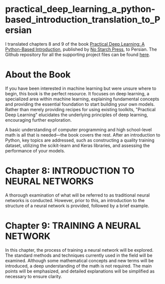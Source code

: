 # practical_deep_learning_a_python-based_introduction_translation_to_Persian
I translated chapters 8 and 9 of the book [Practical Deep Learning: A Python-Based Introduction]([https://www.amazon.com/Deep-Learning-Keras-Workshop-network-ebook/dp/B08Q8JJ45N/ref=sr_1_1?dchild=1&keywords=The%20Deep%20Learning%20with%20Keras%20Workshop&qid=1611054389&sr=8-1&utm_source=GitHub&utm_medium=Repository&utm_campaign=9781801071185&utm_term=Deep%20Learning%20with%20Keras&utm_content=The%20Deep%20Learning%20with%20Keras%20Workshop](https://www.amazon.ca/Deep-Learning-Beginners-Python-Based-Introduction/dp/1718500742#detailBullets_feature_div)), published by [No Starch Press](https://nostarch.com/practical-deep-learning-python), to Persian. The Github repository for all the supporting project files can be found [here](https://github.com/rkneusel9/PracticalDeepLearningPython).
# About the Book 
If you have been interested in machine learning but were unsure where to begin, this book is the perfect resource. It focuses on deep learning, a specialized area within machine learning, explaining fundamental concepts and providing the essential foundation to start building your own models. Rather than merely providing recipes for using existing toolkits, "Practical Deep Learning" elucidates the underlying principles of deep learning, encouraging further exploration.

A basic understanding of computer programming and high school-level math is all that is needed—the book covers the rest. After an introduction to Python, key topics are addressed, such as constructing a quality training dataset, utilizing the scikit-learn and Keras libraries, and assessing the performance of your models.
# Chapter 8: INTRODUCTION TO NEURAL NETWORKS
A thorough examination of what will be referred to as traditional neural networks is conducted. However, prior to this, an introduction to the structure of a neural network is provided, followed by a brief example.
# Chapter 9: TRAINING A NEURAL NETWORK
In this chapter, the process of training a neural network will be explored. The standard methods and techniques currently used in the field will be examined. Although some mathematical concepts and new terms will be introduced, a deep understanding of the math is not required. The main points will be emphasized, and detailed explanations will be simplified as necessary to ensure clarity.
